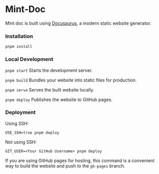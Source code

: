 # Mint-Doc

Mint doc is built using [Docusaurus](https://docusaurus.io/), a modern static website generator.

### Installation

```
pnpm install
```

### Local Development

`pnpm start` Starts the development server.

`pnpm build` Bundles your website into static files for production.

`pnpm serve` Serves the built website locally.

`pnpm deploy` Publishes the website to GitHub pages.

### Deployment

Using SSH:

```
USE_SSH=true pnpm deploy
```

Not using SSH:

```
GIT_USER=<Your GitHub Username> pnpm deploy
```

If you are using GitHub pages for hosting, this command is a convenient way to build the website and push to the `gh-pages` branch.
